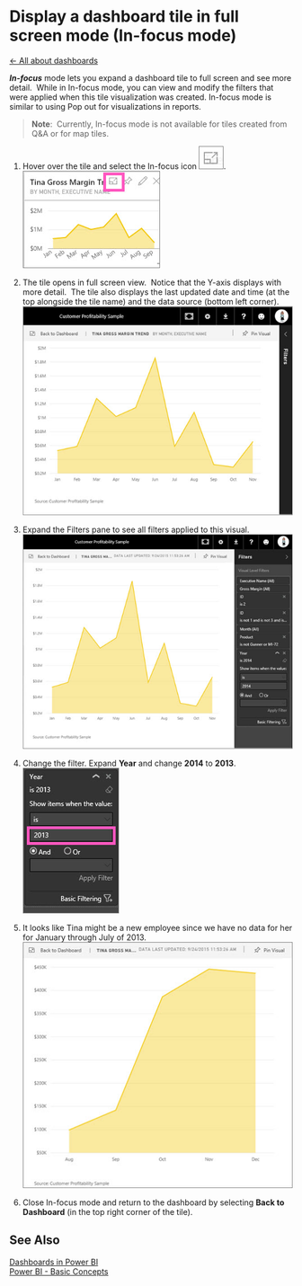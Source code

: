 <properties 
   pageTitle="Display a dashboard tile in full screen mode (In-focus mode)"
   description="Display a dashboard tile in full screen mode (In-focus mode)"
   services="powerbi" 
   documentationCenter="" 
   authors="jastru" 
   manager="mblythe" 
   editor=""
   tags=""/>
 
<tags
   ms.service="powerbi"
   ms.devlang="NA"
   ms.topic="article"
   ms.tgt_pltfrm="NA"
   ms.workload="powerbi"
   ms.date="10/27/2015"
   ms.author="v-jastru"/>

# Display a dashboard tile in full screen mode (In-focus mode)  
[← All about dashboards](https://support.powerbi.com/knowledgebase/topics/65158-all-about-dashboards)

***In-focus*** mode lets you expand a dashboard tile to full screen and see more detail.  While in In-focus mode, you can view and modify the filters that were applied when this tile visualization was created. In-focus mode is similar to using Pop out for visualizations in reports.

>**Note**:  
>Currently, In-focus mode is not available for tiles created from Q&A or for map tiles. 

1.  Hover over the tile and select the In-focus icon ![](media/powerbi-service-display-tile-in-full-screen-mode/PBI_popOut.jpg).  
    ![](media/powerbi-service-display-tile-in-full-screen-mode/PBI_hoverTile.jpg)
    
2.  The tile opens in full screen view.  Notice that the Y-axis displays with more detail.  The tile also displays the last updated date and time (at the top alongside the tile name) and the data source (bottom left corner).    
    ![](media/powerbi-service-display-tile-in-full-screen-mode/PBI_InFocus.jpg)
3.  Expand the Filters pane to see all filters applied to this visual.  
    ![](media/powerbi-service-display-tile-in-full-screen-mode/PBI_InFocusFilters.jpg)
4.  Change the filter. Expand **Year** and change **2014** to **2013**.  
    ![](media/powerbi-service-display-tile-in-full-screen-mode/PBI_InFocusFilterChange.jpg)
5.  It looks like Tina might be a new employee since we have no data for her for January through July of 2013.   
    ![](media/powerbi-service-display-tile-in-full-screen-mode/PBI_InFocusFilters2013.jpg)
    
6.  Close In-focus mode and return to the dashboard by selecting **Back to Dashboard** (in the top right corner of the tile).

## See Also  
[Dashboards in Power BI](http://support.powerbi.com/knowledgebase/articles/424868-dashboards-in-power-bi)  
[Power BI - Basic Concepts](http://support.powerbi.com/knowledgebase/articles/487029-power-bi-preview-basic-concepts)  